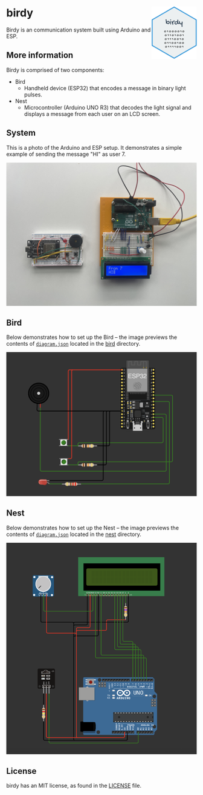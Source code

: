 # birdy <img src="images/birdy.png" align="right" height="138" /></a>

Birdy is an communication system built using Arduino and ESP.

## More information

Birdy is comprised of two components:

- Bird
  - Handheld device (ESP32) that encodes a message in binary light pulses.
- Nest
  - Microcontroller (Arduino UNO R3) that decodes the light signal and displays a message from each user on an LCD screen.

## System

This is a photo of the Arduino and ESP setup. It demonstrates a simple example of sending the message "HI" as user 7.

![System](images/system.jpg)

## Bird

Below demonstrates how to set up the Bird – the image previews the contents of [`diagram.json`](bird/diagram.json) located in the [bird](bird) directory.

![Bird](images/bird.png)

## Nest

Below demonstrates how to set up the Nest – the image previews the contents of [`diagram.json`](nest/diagram.json) located in the [nest](nest) directory.

![Nest](images/nest.png)

## License

birdy has an MIT license, as found in the [LICENSE](LICENSE) file.
